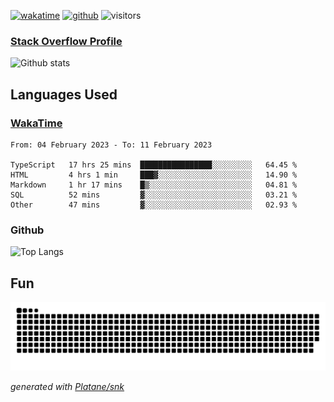 [![wakatime](https://wakatime.com/badge/user/82c377cd-a54c-404c-b7df-177b313ca539.svg)](https://wakatime.com/@82c377cd-a54c-404c-b7df-177b313ca539)
[![github](https://img.shields.io/github/followers/xinthose?logo=github&style=plastic)](https://github.com/alanhamlett?tab=followers)
![visitors](https://visitor-badge.glitch.me/badge?page_id=xinthose&left_color=green&right_color=red)
### [Stack Overflow Profile](https://stackoverflow.com/users/4056146/xinthose)

![Github stats](https://github-readme-stats.vercel.app/api?username=xinthose&show_icons=true&theme=radical&count_private=true)

## Languages Used

### [WakaTime](https://wakatime.com/)
<!--START_SECTION:waka-->

```text
From: 04 February 2023 - To: 11 February 2023

TypeScript   17 hrs 25 mins  ████████████████░░░░░░░░░   64.45 %
HTML         4 hrs 1 min     ███▓░░░░░░░░░░░░░░░░░░░░░   14.90 %
Markdown     1 hr 17 mins    █▒░░░░░░░░░░░░░░░░░░░░░░░   04.81 %
SQL          52 mins         ▓░░░░░░░░░░░░░░░░░░░░░░░░   03.21 %
Other        47 mins         ▓░░░░░░░░░░░░░░░░░░░░░░░░   02.93 %
```

<!--END_SECTION:waka-->

### Github

![Top Langs](https://github-readme-stats.vercel.app/api/top-langs/?username=xinthose)

## Fun
![github contribution grid snake animation](https://raw.githubusercontent.com/xinthose/xinthose/output/github-contribution-grid-snake.svg)

_generated with [Platane/snk](https://github.com/Platane/snk)_
